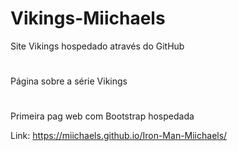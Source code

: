 # Vikings-Miichaels

Site Vikings hospedado através do GitHub

#
Página sobre a série Vikings


#
Primeira pag web com Bootstrap hospedada

Link: https://miichaels.github.io/Iron-Man-Miichaels/

